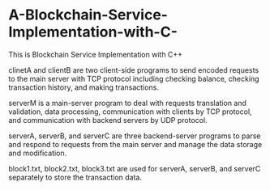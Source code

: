 # A-Blockchain-Service-Implementation-with-C-
This is Blockchain Service Implementation with C++

clinetA and clientB are two client-side programs to send encoded requests to the main server with TCP protocol
including checking balance, checking transaction history, and making transactions.

serverM is  a main-server program to deal with requests translation and validation, data processing, communication with clients by TCP protocol, and communication with backend servers by UDP protocol.

serverA, serverB, and serverC are three backend-server programs to parse and respond to requests from the main server and manage the data storage and modification.

block1.txt, block2.txt, block3.txt are used for serverA, serverB, and serverC separately to store the transaction data.

